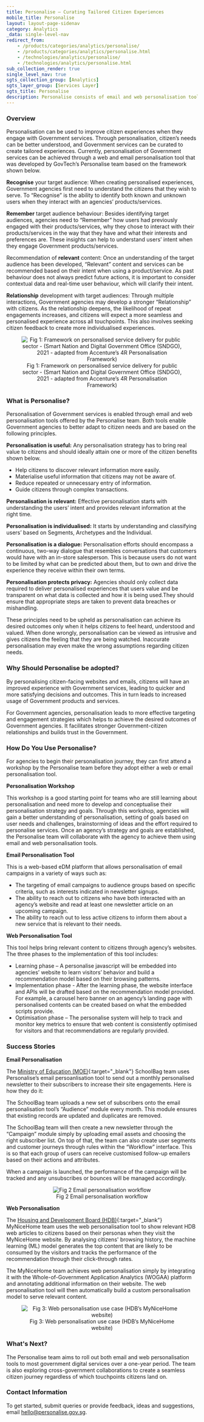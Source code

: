 ```yaml
---
title: Personalise – Curating Tailored Citizen Experiences
mobile_title: Personalise
layout: layout-page-sidenav
category: Analytics
_data: single-level-nav
redirect_from:
    - /products/categories/analytics/personalise/
    - /products/categories/analytics/personalise.html
    - /technologies/analytics/personalise/
    - /technologies/analytics/personalise.html
sub_collection_render: true
single_level_nav: true
sgts_collection_group: [Analytics]
sgts_layer_group: [Services Layer]
sgts_title: Personalise
description: Personalise consists of email and web personalisation tools that help agencies better analyse user behaviours and provide tailored experiences to individuals.
---
```


### Overview

Personalisation can be used to improve citizen experiences when they engage with Government services. Through personalisation, citizen’s needs can be better understood, and Government services can be curated to create tailored experiences. Currently, personalisation of Government services can be achieved through a web and email personalisation tool that was developed by GovTech’s Personalise team based on the framework shown below.

**Recognise** your target audience: When creating personalised experiences, Government agencies first need to understand the citizens that they wish to serve. To “Recognise” is the ability to identify both known and unknown users when they interact with an agencies’ products/services.

**Remember** target audience behaviour: Besides identifying target audiences, agencies need to “Remember” how users had previously engaged with their products/services, why they chose to interact with their products/services in the way that they have and what their interests and preferences are. These insights can help to understand users’ intent when they engage Government products/services.

Recommendation of **relevant** content: Once an understanding of the target audience has been developed, “Relevant” content and services can be recommended based on their intent when using a product/service. As past behaviour does not always predict future actions, it is important to consider contextual data and real-time user behaviour, which will clarify their intent.

**Relationship** development with target audiences: Through multiple interactions, Government agencies may develop a stronger “Relationship” with citizens. As the relationship deepens, the likelihood of repeat engagements increases, and citizens will expect a more seamless and personalised experience across all touchpoints. This also involves seeking citizen feedback to create more individualised experiences.

<figure style="text-align: center">
  <img
    src="/assets/img/PERCY Flowchart.jpg"
    alt="Fig 1: Framework on personalised service delivery for public sector - (Smart Nation and Digital Government Office (SNDGO), 2021 - adapted from Accenture’s 4R Personalisation Framework)"
  />
  <figcaption>Fig 1: Framework on personalised service delivery for public sector - (Smart Nation and Digital Government Office (SNDGO), 2021 - adapted from Accenture’s 4R Personalisation Framework)</figcaption>
</figure>

### What is Personalise?

Personalisation of Government services is enabled through email and web personalisation tools offered by the Personalise team. Both tools enable Government agencies to better adapt to citizen needs and are based on the following principles.

**Personalisation is useful:** Any personalisation strategy has to bring real value to citizens and should ideally attain one or more of the citizen benefits shown below.

- Help citizens to discover relevant information more easily.
- Materialise useful information that citizens may not be aware of.
- Reduce repeated or unnecessary entry of information.
- Guide citizens through complex transactions.

**Personalisation is relevant:** Effective personalisation starts with understanding the users’ intent and provides relevant information at the right time.

**Personalisation is individualised:** It starts by understanding and classifying users’ based on Segments, Archetypes and the Individual.

**Personalisation is a dialogue:** Personalisation efforts should encompass a continuous, two-way dialogue that resembles conversations that customers would have with an in-store salesperson. This is because users do not want to be limited by what can be predicted about them, but to own and drive the experience they receive within their own terms.

**Personalisation protects privacy:** Agencies should only collect data required to deliver personalised experiences that users value and be transparent on what data is collected and how it is being used.They should ensure that appropriate steps are taken to prevent data breaches or mishandling.

These principles need to be upheld as personalisation can achieve its desired outcomes only when it helps citizens to feel heard, understood and valued. When done wrongly, personalisation can be viewed as intrusive and gives citizens the feeling that they are being watched. Inaccurate personalisation may even make the wrong assumptions regarding citizen needs.

### Why Should Personalise be adopted?

By personalising citizen-facing websites and emails, citizens will have an improved experience with Government services, leading to quicker and more satisfying decisions and outcomes. This in turn leads to increased usage of Government products and services.

For Government agencies, personalisation leads to more effective targeting and engagement strategies which helps to achieve the desired outcomes of Government agencies. It facilitates stronger Government-citizen relationships and builds trust in the Government.

### How Do You Use Personalise?

For agencies to begin their personalisation journey, they can first attend a workshop by the Personalise team before they adopt either a web or email personalisation tool.

**Personalisation Workshop**

This workshop is a good starting point for teams who are still learning about personalisation and need more to develop and conceptualise their personalisation strategy and goals. Through this workshop, agencies will gain a better understanding of personalisation, setting of goals based on user needs and challenges, brainstorming of ideas and the effort required to personalise services. Once an agency’s strategy and goals are established, the Personalise team will collaborate with the agency to achieve them using email and web personalisation tools.

**Email Personalisation Tool**

This is a web-based eDM platform that allows personalisation of email campaigns in a variety of ways such as:

- The targeting of email campaigns to audience groups based on specific criteria, such as interests indicated in newsletter signups.
- The ability to reach out to citizens who have both interacted with an agency’s website and read at least one newsletter article on an upcoming campaign.
- The ability to reach out to less active citizens to inform them about a new service that is relevant to their needs.

**Web Personalisation Tool**

This tool helps bring relevant content to citizens through agency’s websites. The three phases to the implementation of this tool includes:

- Learning phase – A personalise javascript will be embedded into agencies’ website to learn visitors’ behavior and build a recommendation model based on their browsing patterns.
- Implementation phase - After the learning phase, the website interface and APIs will be drafted based on the recommendation model provided. For example, a carousel hero banner on an agency’s landing page with personalised contents can be created based on what the embedded scripts provide.
- Optimisation phase – The personalise system will help to track and monitor key metrics to ensure that web content is consistently optimised for visitors and that recommendations are regularly provided.

### Success Stories

**Email Personalisation**

The [Ministry of Education (MOE)](https://www.moe.gov.sg/){:target="\_blank"} SchoolBag team uses Personalise’s email persoanlisation tool to send out a monthly personalised newsletter to their subscribers to increase their site engagements. Here is how they do it:

The SchoolBag team uploads a new set of subscribers onto the email personalisation tool’s “Audience” module every month. This module ensures that existing records are updated and duplicates are removed.

The SchoolBag team will then create a new newsletter through the “Campaign” module simply by uploading email assets and choosing the right subscriber list. On top of that, the team can also create user segments and customer journeys through rules within the “Workflow” interface. This is so that each group of users can receive customised follow-up emailers based on their actions and attributes.

When a campaign is launched, the performance of the campaign will be tracked and any unsubscribes or bounces will be managed accordingly.

<figure style="text-align: center">
  <img
    src="/assets/img/products/Fig 2 Email personalisation workflow.png"
    alt="Fig 2 Email personalisation workflow"
  />
  <figcaption>Fig 2 Email personalisation workflow</figcaption>
</figure>

**Web Personalisation**

The [Housing and Development Board (HDB)](https://www.hdb.gov.sg/cs/infoweb/homepage){:target="\_blank"} MyNiceHome team uses the web personalisation tool to show relevant HDB web articles to citizens based on their personas when they visit the MyNiceHome website. By analysing citizens' browsing history, the machine learning (ML) model generates the top content that are likely to be consumed by the visitors and tracks the performance of the recommendation through their click-through rates.

The MyNiceHome team achieves web personalisation simply by integrating it with the Whole-of-Government Application Analytics (WOGAA) platform and annotating additional information on their website. The web personalisation tool will then automatically build a custom personalisation model to serve relevant content.

<figure style="text-align: center">
  <img
    src="/assets/img/products/Fig 3 Web personalisation use case (HDB’s MyNiceHome website).PNG"
    alt="Fig 3: Web personalisation use case (HDB’s MyNiceHome website)"
  />
  <figcaption>Fig 3: Web personalisation use case (HDB’s MyNiceHome website)</figcaption>
</figure>

### What's Next?

The Personalise team aims to roll out both email and web personalisation tools to most government digital services over a one-year period. The team is also exploring cross-government collaborations to create a seamless citizen journey regardless of which touchpoints citizens land on.

### Contact Information

To get started, submit queries or provide feedback, ideas and suggestions, email <hello@personalise.gov.sg>.
